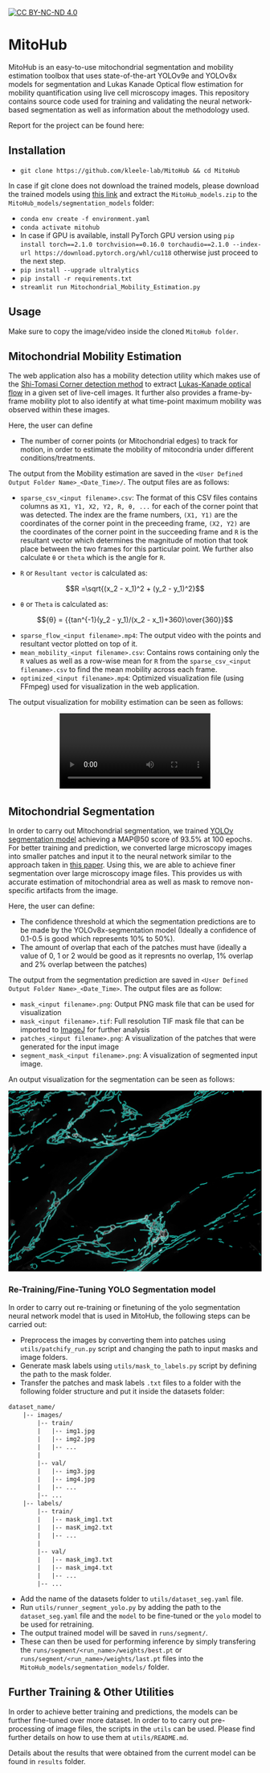 [![CC BY-NC-ND 4.0][cc-by-nc-nd-shield]][cc-by-nc-nd]

[cc-by-nc-nd]: http://creativecommons.org/licenses/by-nc-nd/4.0/
[cc-by-nc-nd-image]: https://licensebuttons.net/l/by-nc-nd/4.0/88x31.png
[cc-by-nc-nd-shield]: https://img.shields.io/badge/License-CC%20BY--NC--ND%204.0-lightgrey.svg

# MitoHub

MitoHub is an easy-to-use mitochondrial segmentation and mobility estimation toolbox that uses state-of-the-art YOLOv9e and YOLOv8x models for segmentation and Lukas Kanade Optical flow estimation for mobility quantification using live cell microscopy images. This repository contains source code used for training and validating the neural network-based segmentation as well as information about the methodology used.

Report for the project can be found here:

## Installation
- `git clone https://github.com/kleele-lab/MitoHub && cd MitoHub`

In case if git clone does not download the trained models, please download the trained models using [this link](https://polybox.ethz.ch/index.php/s/pEKBBxi2RlWDIUT) and extract the `MitoHub_models.zip` to the `MitoHub_models/segmentation_models` folder:
- `conda env create -f environment.yaml`
- `conda activate mitohub`
- In case if GPU is available, install PyTorch GPU version using `pip install torch==2.1.0 torchvision==0.16.0 torchaudio==2.1.0 --index-url https://download.pytorch.org/whl/cu118` otherwise just proceed to the next step.
- `pip install --upgrade ultralytics`
- `pip install -r requirements.txt`
- `streamlit run Mitochondrial_Mobility_Estimation.py`    

## Usage
Make sure to copy the image/video inside the cloned `MitoHub folder`.

## Mitochondrial Mobility Estimation
The web application also has a mobility detection utility which makes use of the [Shi-Tomasi Corner detection method](https://docs.opencv.org/4.x/d4/d8c/tutorial_py_shi_tomasi.html) to extract [Lukas-Kanade optical flow](https://en.wikipedia.org/wiki/Lucas%E2%80%93Kanade_method) in a given set of live-cell images. It further also provides a frame-by-frame mobility plot to also identify at what time-point maximum mobility was observed within these images.

Here, the user can define 
- The number of corner points (or Mitochondrial edges) to track for motion, in order to estimate the mobility of mitocondria under different conditions/treatments. 

The output from the Mobility estimation are saved in the `<User Defined Output Folder Name>_<Date_Time>/`. The output files are as follows:
- `sparse_csv_<input filename>.csv`: The format of this CSV files contains columns as `X1, Y1, X2, Y2, R, θ, ...` for each of the corner point that was detected. The index are the frame numbers, `(X1, Y1)` are the coordinates of the corner point in the preceeding frame, `(X2, Y2)` are the coordinates of the corner point in the succeeding frame and `R` is the resultant vector which determines the magnitude of motion that took place between the two frames for this particular point. We further also calculate `θ` or `theta` which is the angle for `R`. 

- `R` or `Resultant vector` is calculated as: 
```math
R =\sqrt{(x_2 - x_1)^2 + (y_2 - y_1)^2}
```
- `θ` or `Theta` is calculated as:
```math
{θ} = {{tan^{-1}(y_2 - y_1)/(x_2 - x_1)+360}\over{360}}
```

- `sparse_flow_<input filename>.mp4`: The output video with the points and resultant vector plotted on top of it.
- `mean_mobility_<input filename>.csv`: Contains rows containing only the `R` values as well as a row-wise mean for `R` from the `sparse_csv_<input filename>.csv` to find the mean mobility across each frame.
- `optimized_<input filename>.mp4`: Optimized visualization file (using FFmpeg) used for visualization in the web application.

The output visualization for mobility estimation can be seen as follows:

<div align="center">
<video src = "https://github.com/kleele-lab/MitoHub/assets/11680352/d182d39c-6d92-4f8f-814d-cb0eb2a125fa"/>
</div>

## Mitochondrial Segmentation
In order to carry out Mitochondrial segmentation, we trained [YOLOv segmentation model](https://docs.ultralytics.com/tasks/segment/) achieving a MAP@50 score of 93.5% at 100 epochs. For better training and prediction, we converted large microscopy images into smaller patches and input it to the neural network similar to the approach taken in [this paper](https://arxiv.org/abs/2202.06934). Using this, we are able to achieve finer segmentation over large microscopy image files. This provides us with accurate estimation of mitochondrial area as well as mask to remove non-specific artifacts from the image.

Here, the user can define:
- The confidence threshold at which the segmentation predictions are to be made by the YOLOv8x-segmentation model (Ideally a confidence of 0.1-0.5 is good which represents 10% to 50%).
- The amount of overlap that each of the patches must have (ideally a value of 0, 1 or 2 would be good as it represnts no overlap, 1% overlap and 2% overlap between the patches)

The output from the segmentation prediction are saved in `<User Defined Output Folder Name>_<Date_Time>`. The output files are as follow:
- `mask_<input filename>.png`: Output PNG mask file that can be used for visualization
- `mask_<input filename>.tif`: Full resolution TIF mask file that can be imported to [ImageJ](https://imagej.net/ij/) for further analysis
- `patches_<input filename>.png`: A visualization of the patches that were generated for the input image
- `segment_mask_<input filename>.png`: A visualization of segmented input image.

An output visualization for the segmentation can be seen as follows:

![segment_mask_231206_RPE1_TMRe_Torin_13_MMStack_Default_decon](https://github.com/kleele-lab/MitoHub/blob/main/output_samples/segment_2024_06_25_14_16_06/segment_mask_231206_RPE1_TMRe_Torin_13_MMStack_Default_decon.png)

### Re-Training/Fine-Tuning YOLO Segmentation model
In order to carry out re-training or finetuning of the yolo segmentation neural network model that is used in MitoHub, the following steps can be carried out:
- Preprocess the images by converting them into patches using `utils/patchify_run.py` script and changing the path to input masks and image folders.
- Generate mask labels using `utils/mask_to_labels.py` script by defining the path to the mask folder.
- Transfer the patches and mask labels `.txt` files to a folder with the following folder structure and put it inside the datasets folder:
```
dataset_name/
    |-- images/
        |-- train/
        |   |-- img1.jpg
        |   |-- img2.jpg
        |   |-- ...
        |
        |-- val/
        |   |-- img3.jpg
        |   |-- img4.jpg
        |   |-- ...
        |-- ...
    |-- labels/
        |-- train/
        |   |-- mask_img1.txt
        |   |-- masK_img2.txt
        |   |-- ...
        |
        |-- val/
        |   |-- mask_img3.txt
        |   |-- mask_img4.txt
        |   |-- ...
        |-- ...

```
- Add the name of the datasets folder to `utils/dataset_seg.yaml` file.
- Run `utils/runner_segment_yolo.py` by adding the path to the `dataset_seg.yaml` file and the `model` to be fine-tuned or the `yolo` model to be used for retraining.
- The output trained model will be saved in `runs/segment/`. 
- These can then be used for performing inference by simply transfering the `runs/segment/<run_name>/weights/best.pt` or `runs/segment/<run_name>/weights/last.pt` files into the `MitoHub_models/segmentation_models/` folder.

## Further Training & Other Utilities
In order to achieve better training and predictions, the models can be further fine-tuned over more dataset. In order to to carry out pre-processing of image files, the scripts in the `utils` can be used. Please find further details on how to use them at `utils/README.md`.

Details about the results that were obtained from the current model can be found in `results` folder.
